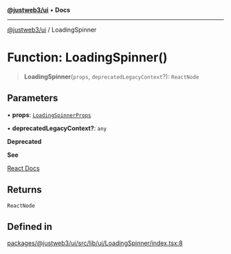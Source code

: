 [**@justweb3/ui**](../README.md) • **Docs**

***

[@justweb3/ui](../globals.md) / LoadingSpinner

# Function: LoadingSpinner()

> **LoadingSpinner**(`props`, `deprecatedLegacyContext`?): `ReactNode`

## Parameters

• **props**: [`LoadingSpinnerProps`](../interfaces/LoadingSpinnerProps.md)

• **deprecatedLegacyContext?**: `any`

**Deprecated**

**See**

[React Docs](https://legacy.reactjs.org/docs/legacy-context.html#referencing-context-in-lifecycle-methods)

## Returns

`ReactNode`

## Defined in

[packages/@justweb3/ui/src/lib/ui/LoadingSpinner/index.tsx:8](https://github.com/JustaName-id/JustaName-sdk/blob/dc845c10af242e3ca87d95ef392516ac0bfa8b95/packages/@justweb3/ui/src/lib/ui/LoadingSpinner/index.tsx#L8)
